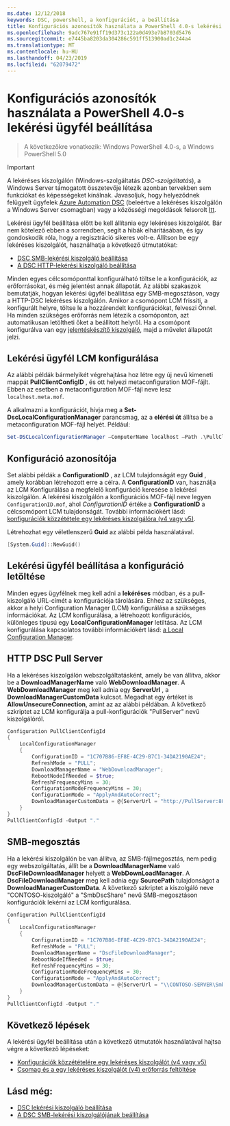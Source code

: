 ```yaml
---
ms.date: 12/12/2018
keywords: DSC, powershell, a konfigurációt, a beállítása
title: Konfigurációs azonosítók használata a PowerShell 4.0-s lekérési ügyfél beállítása
ms.openlocfilehash: 9adc767e91ff19d373c122a0d493e7b8703d5476
ms.sourcegitcommit: e7445ba8203da304286c591ff513900ad1c244a4
ms.translationtype: MT
ms.contentlocale: hu-HU
ms.lasthandoff: 04/23/2019
ms.locfileid: "62079472"
---
```

# <a name="set-up-a-pull-client-using-configuration-ids-in-powershell-40"></a>Konfigurációs azonosítók használata a PowerShell 4.0-s lekérési ügyfél beállítása

>A következőkre vonatkozik: Windows PowerShell 4.0-s, a Windows PowerShell 5.0

> [!IMPORTANT]
> A lekéréses kiszolgálón (Windows-szolgáltatás *DSC-szolgáltatás*), a Windows Server támogatott összetevője létezik azonban tervekben sem funkciókat és képességeket kínálnak. Javasoljuk, hogy helyeződnek felügyelt ügyfelek [Azure Automation DSC](/azure/automation/automation-dsc-getting-started) (beleértve a lekéréses kiszolgálón a Windows Server csomagban) vagy a közösségi megoldások felsorolt [Itt](pullserver.md#community-solutions-for-pull-service).

Lekérési ügyfél beállítása előtt be kell állítania egy lekéréses kiszolgálót. Bár nem kötelező ebben a sorrendben, segít a hibák elhárításában, és így gondoskodik róla, hogy a regisztráció sikeres volt-e. Állítson be egy lekéréses kiszolgálót, használhatja a következő útmutatókat:

- [DSC SMB-lekérési kiszolgáló beállítása](pullServerSmb.md)
- [A DSC HTTP-lekérési kiszolgáló beállítása](pullServer.md)

Minden egyes célcsomóponttal konfigurálható töltse le a konfigurációk, az erőforrásokat, és még jelentést annak állapotát. Az alábbi szakaszok bemutatják, hogyan lekérési ügyfél beállítása egy SMB-megosztáson, vagy a HTTP-DSC lekéréses kiszolgálón. Amikor a csomópont LCM frissíti, a konfigurált helyre, töltse le a hozzárendelt konfigurációkat, felveszi Önnel. Ha minden szükséges erőforrás nem létezik a csomóponton, azt automatikusan letöltheti őket a beállított helyről. Ha a csomópont konfigurálva van egy [jelentéskészítő kiszolgáló](reportServer.md), majd a művelet állapotát jelzi.

## <a name="configure-the-pull-client-lcm"></a>Lekérési ügyfél LCM konfigurálása

Az alábbi példák bármelyikét végrehajtása hoz létre egy új nevű kimeneti mappát **PullClientConfigID** , és ott helyezi metaconfiguration MOF-fájlt. Ebben az esetben a metaconfiguration MOF-fájl neve lesz `localhost.meta.mof`.

A alkalmazni a konfigurációt, hívja meg a **Set-DscLocalConfigurationManager** parancsmag, az a **elérési út** állítsa be a metaconfiguration MOF-fájl helyét. Például:

```powershell
Set-DSCLocalConfigurationManager –ComputerName localhost –Path .\PullClientConfigId –Verbose.
```

## <a name="configuration-id"></a>Konfiguráció azonosítója

Set alábbi példák a **ConfigurationID** , az LCM tulajdonságát egy **Guid** , amely korábban létrehozott erre a célra. A **ConfigurationID** van, használja az LCM Konfigurálása a megfelelő konfiguráció keresése a lekérési kiszolgálón. A lekérési kiszolgálón a konfigurációs MOF-fájl neve legyen `ConfigurationID.mof`, ahol *ConfigurationID* értéke a **ConfigurationID** a célcsomópont LCM tulajdonságát. További információkért lásd: [konfigurációk közzététele egy lekéréses kiszolgálóra (v4 vagy v5)](publishConfigs.md).

Létrehozhat egy véletlenszerű **Guid** az alábbi példa használatával.

```powershell
[System.Guid]::NewGuid()
```

## <a name="set-up-a-pull-client-to-download-configurations"></a>Lekérési ügyfél beállítása a konfiguráció letöltése

Minden egyes ügyfélnek meg kell adni a **lekéréses** módban, és a pull-kiszolgáló URL-címét a konfigurációja tárolására. Ehhez az szükséges, akkor a helyi Configuration Manager (LCM) konfigurálása a szükséges információkat. Az LCM konfigurálása, a létrehozott konfigurációs, különleges típusú egy **LocalConfigurationManager** letiltása. Az LCM konfigurálása kapcsolatos további információkért lásd: [a Local Configuration Manager](../managing-nodes/metaConfig4.md).

## <a name="http-dsc-pull-server"></a>HTTP DSC Pull Server

Ha a lekéréses kiszolgálón webszolgáltatásként, amely be van állítva, akkor be a **DownloadManagerName** való **WebDownloadManager**. A **WebDownloadManager** meg kell adnia egy **ServerUrl** , a **DownloadManagerCustomData** kulcsot. Megadhat egy értéket is **AllowUnsecureConnection**, amint az az alábbi példában. A következő szkriptet az LCM konfigurálja a pull-konfigurációk "PullServer" nevű kiszolgálóról.

```powershell
Configuration PullClientConfigId
{
    LocalConfigurationManager
    {
        ConfigurationID = "1C707B86-EF8E-4C29-B7C1-34DA2190AE24";
        RefreshMode = "PULL";
        DownloadManagerName = "WebDownloadManager";
        RebootNodeIfNeeded = $true;
        RefreshFrequencyMins = 30;
        ConfigurationModeFrequencyMins = 30;
        ConfigurationMode = "ApplyAndAutoCorrect";
        DownloadManagerCustomData = @{ServerUrl = "http://PullServer:8080/PSDSCPullServer/PSDSCPullServer.svc"; AllowUnsecureConnection = “TRUE”}
    }
}
PullClientConfigId -Output "."
```

## <a name="smb-share"></a>SMB-megosztás

Ha a lekérési kiszolgálón be van állítva, az SMB-fájlmegosztás, nem pedig egy webszolgáltatás, állít be a **DownloadManagerName** való **DscFileDownloadManager** helyett a **WebDownLoadManager**. A **DscFileDownloadManager** meg kell adnia egy **SourcePath** tulajdonságot a **DownloadManagerCustomData**. A következő szkriptet a kiszolgáló neve "CONTOSO-kiszolgáló" a "SmbDscShare" nevű SMB-megosztáson konfigurációk lekérni az LCM konfigurálása.

```powershell
Configuration PullClientConfigId
{
    LocalConfigurationManager
    {
        ConfigurationID = "1C707B86-EF8E-4C29-B7C1-34DA2190AE24";
        RefreshMode = "PULL";
        DownloadManagerName = "DscFileDownloadManager";
        RebootNodeIfNeeded = $true;
        RefreshFrequencyMins = 30;
        ConfigurationModeFrequencyMins = 30;
        ConfigurationMode = "ApplyAndAutoCorrect";
        DownloadManagerCustomData = @{ServerUrl = "\\CONTOSO-SERVER\SmbDscShare"}
    }
}
PullClientConfigId -Output "."
```

## <a name="next-steps"></a>Következő lépések

A lekérési ügyfél beállítása után a következő útmutatók használatával hajtsa végre a következő lépéseket:

- [Konfigurációk közzétételére egy lekéréses kiszolgálót (v4 vagy v5)](publishConfigs.md)
- [Csomag és a egy lekéréses kiszolgálót (v4) erőforrás feltöltése](package-upload-resources.md)

## <a name="see-also"></a>Lásd még:

- [DSC lekérési kiszolgáló beállítása](pullServer.md)
- [A DSC SMB-lekérési kiszolgálójának beállítása](pullServerSMB.md)
